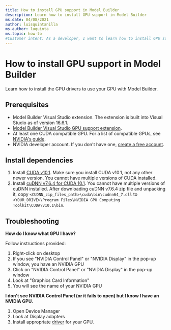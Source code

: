 ```yaml
---
title: How to install GPU support in Model Builder
description: Learn how to install GPU support in Model Builder
ms.date: 04/08/2021
author: luisquintanilla
ms.author: luquinta
ms.topic: how-to
#Customer intent: As a developer, I want to learn how to install GPU support for Model Builder
---
```


# How to install GPU support in Model Builder

Learn how to install the GPU drivers to use your GPU with Model Builder.

## Prerequisites

- Model Builder Visual Studio extension. The extension is built into Visual Studio as of version 16.6.1.
- [Model Builder Visual Studio GPU support extension](https://marketplace.visualstudio.com/items?itemName=MLNET.ModelBuilderGPU).
- At least one CUDA compatible GPU. For a list of compatible GPUs, see [NVIDIA's guide](https://developer.nvidia.com/cuda-gpus).
- NVIDIA developer account. If you don't have one, [create a free account](https://developer.nvidia.com/developer-program).

## Install dependencies

1. Install [CUDA v10.1](https://developer.nvidia.com/cuda-10.1-download-archive-update2). Make sure you install CUDA v10.1, not any other newer version. You cannot have multiple versions of CUDA installed.
1. Install [cuDNN v7.6.4 for CUDA 10.1](https://developer.nvidia.com/rdp/cudnn-download). You cannot have multiple versions of cuDNN installed. After downloading cuDNN v7.6.4 zip file and unpacking it, copy `<CUDNN_zip_files_path>\cuda\bin\cudnn64_7.dll` to `<YOUR_DRIVE>\Program Files\NVIDIA GPU Computing Toolkit\CUDA\v10.1\bin`.

## Troubleshooting

**How do I know what GPU I have?**

Follow instructions provided:

1. Right-click on desktop
1. If you see "NVIDIA Control Panel" or "NVIDIA Display" in the pop-up window, you have an NVIDIA GPU
1. Click on "NVIDIA Control Panel" or "NVIDIA Display" in the pop-up window
1. Look at "Graphics Card Information"
1. You will see the name of your NVIDIA GPU

**I don't see NVIDIA Control Panel (or it fails to open) but I know I have an NVIDIA GPU.**

1. Open Device Manager
1. Look at Display adapters
1. Install appropriate [driver](https://www.nvidia.com/drivers) for your GPU.
